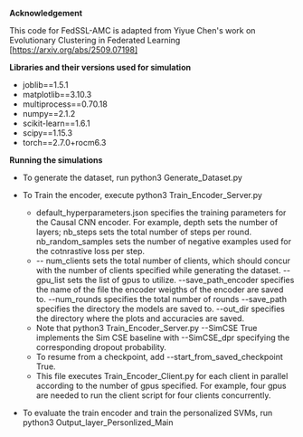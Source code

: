 **Acknowledgement**

This code for FedSSL-AMC is adapted from Yiyue Chen's work on Evolutionary Clustering in Federated Learning [https://arxiv.org/abs/2509.07198]

**Libraries and their versions used for simulation**

- joblib==1.5.1
- matplotlib==3.10.3
- multiprocess==0.70.18
- numpy==2.1.2
- scikit-learn==1.6.1
- scipy==1.15.3
- torch==2.7.0+rocm6.3

**Running the simulations**

- To generate the dataset, run python3 Generate_Dataset.py

- To Train the encoder, execute python3 Train_Encoder_Server.py
  + default_hyperparameters.json specifies the training parameters for the Causal CNN encoder. For example, depth sets the number of layers; nb_steps sets the total number of steps per round.  nb_random_samples sets the number of negative examples used for the cotnrastive loss per step.
  + -- num_clients sets the total number of clients, which should concur with the number of clients specified while generating the dataset. --gpu_list sets the list of gpus to utilize. --save_path_encoder specifies the name of the file the encoder weigths of the encoder are saved to. --num_rounds specifies the total number of rounds --save_path specifies the directory the models are saved to. --out_dir specifies the directory where the plots and accuracies are saved. 
  + Note that python3 Train_Encoder_Server.py --SimCSE True implements the Sim CSE baseline with --SimCSE_dpr specifying the corresponding dropout probability.
  + To resume from a checkpoint, add --start_from_saved_checkpoint True.
  + This file executes Train_Encoder_Client.py for each client in parallel according to the number of gpus specified. For example, four gpus are needed to run the client script for four clients concurrently. 

- To evaluate the train encoder and train the personalized SVMs, run python3 Output_layer_Personlized_Main
